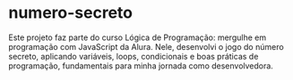 # numero-secreto
 Este projeto faz parte do curso Lógica de Programação: mergulhe em programação com JavaScript da Alura. Nele, desenvolvi o jogo do número secreto, aplicando variáveis, loops, condicionais e boas práticas de programação, fundamentais para minha jornada como desenvolvedora.
